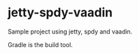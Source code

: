 jetty-spdy-vaadin
=================

Sample project using jetty, spdy and vaadin.

Gradle is the build tool.